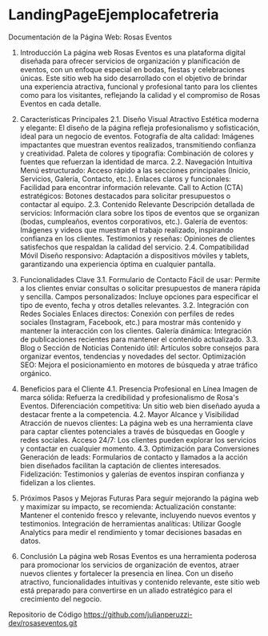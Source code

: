 # LandingPageEjemplocafetreria
Documentación de la Página Web: Rosas Eventos
1. Introducción
La página web Rosas Eventos es una plataforma digital diseñada para ofrecer servicios de organización y planificación de eventos, con un enfoque especial en bodas, fiestas y celebraciones únicas. Este sitio web ha sido desarrollado con el objetivo de brindar una experiencia atractiva, funcional y profesional tanto para los clientes como para los visitantes, reflejando la calidad y el compromiso de Rosas Eventos en cada detalle.

2. Características Principales
2.1. Diseño Visual Atractivo
Estética moderna y elegante: El diseño de la página refleja profesionalismo y sofisticación, ideal para un negocio de eventos.
Fotografía de alta calidad: Imágenes impactantes que muestran eventos realizados, transmitiendo confianza y creatividad.
Paleta de colores y tipografía: Combinación de colores y fuentes que refuerzan la identidad de marca.
2.2. Navegación Intuitiva
Menú estructurado: Acceso rápido a las secciones principales (Inicio, Servicios, Galería, Contacto, etc.).
Enlaces claros y funcionales: Facilidad para encontrar información relevante.
Call to Action (CTA) estratégicos: Botones destacados para solicitar presupuestos o contactar al equipo.
2.3. Contenido Relevante
Descripción detallada de servicios: Información clara sobre los tipos de eventos que se organizan (bodas, cumpleaños, eventos corporativos, etc.).
Galería de eventos: Imágenes y videos que muestran el trabajo realizado, inspirando confianza en los clientes.
Testimonios y reseñas: Opiniones de clientes satisfechos que respaldan la calidad del servicio.
2.4. Compatibilidad Móvil
Diseño responsivo: Adaptación a dispositivos móviles y tablets, garantizando una experiencia óptima en cualquier pantalla.

3. Funcionalidades Clave
3.1. Formulario de Contacto
Fácil de usar: Permite a los clientes enviar consultas o solicitar presupuestos de manera rápida y sencilla.
Campos personalizados: Incluye opciones para especificar el tipo de evento, fecha y otros detalles relevantes.
3.2. Integración con Redes Sociales
Enlaces directos: Conexión con perfiles de redes sociales (Instagram, Facebook, etc.) para mostrar más contenido y mantener la interacción con los clientes.
Galería dinámica: Integración de publicaciones recientes para mantener el contenido actualizado.
3.3. Blog o Sección de Noticias
Contenido útil: Artículos sobre consejos para organizar eventos, tendencias y novedades del sector.
Optimización SEO: Mejora el posicionamiento en motores de búsqueda y atrae tráfico orgánico.

4. Beneficios para el Cliente
4.1. Presencia Profesional en Línea
Imagen de marca sólida: Refuerza la credibilidad y profesionalismo de Rosa's Eventos.
Diferenciación competitiva: Un sitio web bien diseñado ayuda a destacar frente a la competencia.
4.2. Mayor Alcance y Visibilidad
Atracción de nuevos clientes: La página web es una herramienta clave para captar clientes potenciales a través de búsquedas en Google y redes sociales.
Acceso 24/7: Los clientes pueden explorar los servicios y contactar en cualquier momento.
4.3. Optimización para Conversiones
Generación de leads: Formularios de contacto y llamados a la acción bien diseñados facilitan la captación de clientes interesados.
Fidelización: Testimonios y galerías de eventos inspiran confianza y fidelizan a los clientes.

5. Próximos Pasos y Mejoras Futuras
Para seguir mejorando la página web y maximizar su impacto, se recomienda:
Actualización constante: Mantener el contenido fresco y relevante, incluyendo nuevos eventos y testimonios.
Integración de herramientas analíticas: Utilizar Google Analytics para medir el rendimiento y tomar decisiones basadas en datos.

6. Conclusión
La página web Rosas Eventos es una herramienta poderosa para promocionar los servicios de organización de eventos, atraer nuevos clientes y fortalecer la presencia en línea. Con un diseño atractivo, funcionalidades intuitivas y contenido relevante, este sitio web está preparado para convertirse en un aliado estratégico para el crecimiento del negocio.


Repositorio de Código
https://github.com/julianperuzzi-dev/rosaseventos.git 

